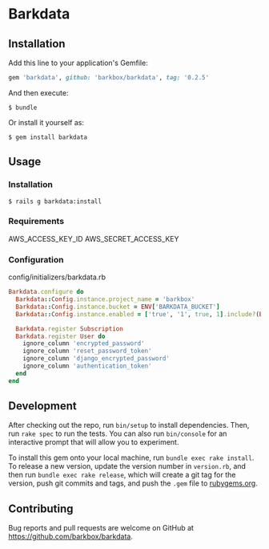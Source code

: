 # Barkdata

## Installation

Add this line to your application's Gemfile:

```ruby
gem 'barkdata', github: 'barkbox/barkdata', tag: '0.2.5'
```

And then execute:

    $ bundle

Or install it yourself as:

    $ gem install barkdata

## Usage

### Installation
    $ rails g barkdata:install

### Requirements
AWS_ACCESS_KEY_ID
AWS_SECRET_ACCESS_KEY

### Configuration

config/initializers/barkdata.rb
```ruby
Barkdata.configure do
  Barkdata::Config.instance.project_name = 'barkbox'
  Barkdata::Config.instance.bucket = ENV['BARKDATA_BUCKET']
  Barkdata::Config.instance.enabled = ['true', '1', true, 1].include?(ENV['BARKDATA_ENABLED'])

  Barkdata.register Subscription
  Barkdata.register User do
    ignore_column 'encrypted_password'
    ignore_column 'reset_password_token'
    ignore_column 'django_encrypted_password'
    ignore_column 'authentication_token'
  end
end
```

## Development

After checking out the repo, run `bin/setup` to install dependencies. Then, run `rake spec` to run the tests. You can also run `bin/console` for an interactive prompt that will allow you to experiment.

To install this gem onto your local machine, run `bundle exec rake install`. To release a new version, update the version number in `version.rb`, and then run `bundle exec rake release`, which will create a git tag for the version, push git commits and tags, and push the `.gem` file to [rubygems.org](https://rubygems.org).

## Contributing

Bug reports and pull requests are welcome on GitHub at https://github.com/barkbox/barkdata.
